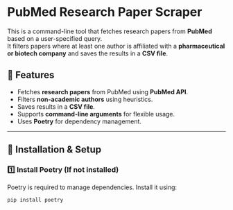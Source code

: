 # PubMed Research Paper Scraper

This is a command-line tool that fetches research papers from **PubMed** based on a user-specified query.  
It filters papers where at least one author is affiliated with a **pharmaceutical or biotech company** and saves the results in a **CSV file**.

## 🚀 Features
- Fetches **research papers** from PubMed using **PubMed API**.
- Filters **non-academic authors** using heuristics.
- Saves results in a **CSV file**.
- Supports **command-line arguments** for flexible usage.
- Uses **Poetry** for dependency management.

---

## 📌 Installation & Setup

### **1️⃣ Install Poetry (If not installed)**
Poetry is required to manage dependencies. Install it using:

```sh
pip install poetry
